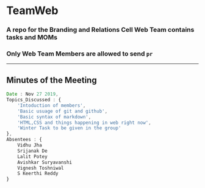 # TeamWeb
### A repo for the Branding and Relations Cell Web Team contains tasks and MOMs
### Only Web Team Members are allowed to send `pr`

---

## Minutes of the Meeting

```javascript
Date : Nov 27 2019,
Topics_Discussed : {
    'Intoduction of members',
    'Basic usuage of git and github',
    'Basic syntax of markdown',
    'HTML,CSS and things happening in web right now',
    'Winter Task to be given in the group'
},
Absentees : {
    Vidhu Jha
    Srijanak De
    Lalit Potey
    Avishkar Suryavanshi
    Vignesh Toshniwal
    S Keerthi Reddy
}
```
